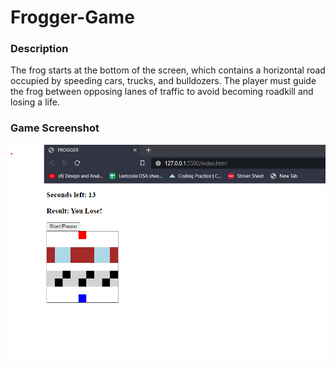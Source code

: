 # Frogger-Game
### Description
 The frog starts at the bottom of the screen, which contains a horizontal road occupied by speeding cars, trucks, and bulldozers. The player must guide the frog between opposing lanes of traffic to avoid becoming roadkill and losing a life.
 ### Game Screenshot
 ![alt](gameScreenshot.png)
